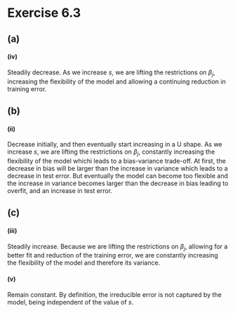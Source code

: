 
# Exercise 6.3

## (a)

#### (iv)

Steadily decrease. As we increase $s$, we are lifting the restrictions on $\beta_j$, increasing the flexibility of the model and allowing a continuing reduction in training error.

## (b)

#### (ii)

Decrease initially, and then eventually start increasing in a U shape. As we increase $s$, we are lifting the restrictions on $\beta_j$, constantly increasing the flexibility of the model whichi leads to a bias-variance trade-off. At first, the decrease in bias will be larger than the increase in variance which leads to a decrease in test error. But eventually the model can become too flexible and the increase in variance becomes larger than the decrease in bias leading to overfit, and an increase in test error. 

## (c)

#### (iii)

Steadily increase. Because we are lifting the restrictions on $\beta_j$, allowing for a better fit and reduction of the training error, we are constantly increasing the flexibility of the model and therefore its variance.

#### (v)

Remain constant. By definition, the irreducible error is not captured by the model, being independent of the value of $s$.
